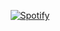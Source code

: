 <div align="center">

[![Spotify](https://novatorem-nu-two.vercel.app/api/spotify)](https://open.spotify.com/user/serr)

</div>
